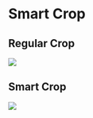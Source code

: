# Smart Crop

## Regular Crop
![](samples/regular-crop.gif)

## Smart Crop
![](samples/smart-crop.gif)